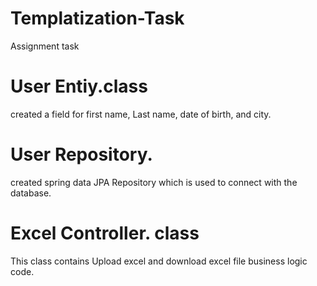 # Templatization-Task
Assignment task

# User Entiy.class 

created a field for first name, Last name, date of birth, and city.

# User Repository.

created spring data JPA Repository which is used to connect with the database.

# Excel Controller. class
This class contains Upload excel and download excel file business logic code.


